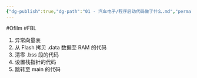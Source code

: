 ```yaml
---
{"dg-publish":true,"dg-path":"01 - 汽车电子/程序启动代码做了什么.md","permalink":"/01 - 汽车电子/程序启动代码做了什么/","created":"2022-05-06T15:47:09.000+08:00","updated":"2024-11-19T11:14:58.007+08:00"}
---
```


#Ofilm #FBL 

1. 异常向量表
2. 从 Flash 拷贝 .data 数据至 RAM 的代码
3. 清零 .bss 段的代码
4. 设置栈指针的代码
5. 跳转至 main 的代码
